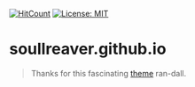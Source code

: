 [![HitCount](http://hits.dwyl.io/kursaterdogan/kursaterdogangithubio.svg)](http://hits.dwyl.io/kursaterdogan/kursaterdogangithubio)
[![License: MIT](https://img.shields.io/badge/License-MIT-blue.svg)](https://github.com/soullreaver/soullreaver.github.io/blob/master/LICENSE)
# soullreaver.github.io

> Thanks for this fascinating [theme](https://github.com/ran-dall/ello-jekyll) ran-dall.
